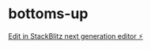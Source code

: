 # bottoms-up

[Edit in StackBlitz next generation editor ⚡️](https://stackblitz.com/~/github.com/dylantarre/bottoms-up)